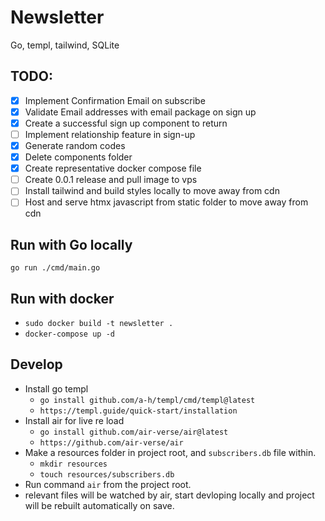 # Newsletter

Go, templ, tailwind, SQLite

## TODO:

-[X] Implement Confirmation Email on subscribe  
-[X] Validate Email addresses with email package on sign up  
-[X] Create a successful sign up component to return  
-[ ] Implement relationship feature in sign-up  
-[X] Generate random codes  
-[X] Delete components folder  
-[X] Create representative docker compose file  
-[ ] Create 0.0.1 release and pull image to vps  
-[ ] Install tailwind and build styles locally to move away from cdn  
-[ ] Host and serve htmx javascript from static folder to move away from cdn  

## Run with Go locally

`go run ./cmd/main.go`

## Run with docker

- `sudo docker build -t newsletter .`
- `docker-compose up -d`


## Develop

- Install go templ  
    - `go install github.com/a-h/templ/cmd/templ@latest`
    - `https://templ.guide/quick-start/installation`  
- Install air for live re load  
    - `go install github.com/air-verse/air@latest`  
    - `https://github.com/air-verse/air`
- Make a resources folder in project root, and `subscribers.db` file within.
    - `mkdir resources`  
    - `touch resources/subscribers.db`  
- Run command `air` from the project root.  
- relevant files will be watched by air, start devloping locally and project will be rebuilt automatically on save.  


